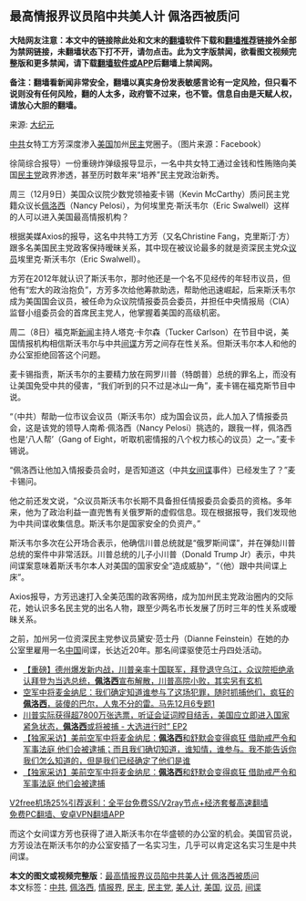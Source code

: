  <h2>最高情报界议员陷中共美人计 佩洛西被质问</h2> <p class="notice"><b>大陆网友注意：本文中的链接除此处和文末的<a href="https://github.com/bannedbook/fanqiang" >翻墙</a>软件下载和<a href="https://github.com/killgcd/justmysocks/blob/master/README.md">翻墙推荐</a>链接外全部为禁网链接，未翻墙状态下打不开，请勿点击。此为文字版禁闻，欲看图文视频完整版和更多禁闻，请下载<a href="https://github.com/bannedbook/fanqiang">翻墙软件或APP</a>后翻墙上禁闻网。</p><p>备注：翻墙看新闻非常安全，翻墙以真实身份发表敏感言论有一定风险，但只看不说则没有任何风险，翻的人太多，政府管不过来，也不管。信息自由是天赋人权，请放心大胆的翻墙。</b></p>  <div class="entry"> <p>来源:&nbsp;<span class='wp_keywordlink_affiliate'><a href="http://www.epochtimes.com/" title="大纪元" target="_blank">大纪元</a></span>                                                </p> <p><a href="https://www.bannedbook.org/bnews/tag/%e4%b8%ad%e5%85%b1/" class="st_tag internal_tag" rel="tag" title="标签 中共 下的日志">中共</a>女特工方芳深度渗入<a href="https://www.bannedbook.org/bnews/tag/%e7%be%8e%e5%9b%bd/" class="st_tag internal_tag" rel="tag" title="标签 美国 下的日志">美国</a>加州<a href="https://www.bannedbook.org/bnews/tag/%e6%b0%91%e4%b8%bb/" class="st_tag internal_tag" rel="tag" title="标签 民主 下的日志">民主</a>党圈子。（图片来源：Facebook）</p> <p>徐简综合报导）一份重磅炸弹级报导显示，一名中共女特工通过金钱和性贿赂向美国<a href="https://www.bannedbook.org/bnews/tag/%e6%b0%91%e4%b8%bb%e5%85%9a/" class="st_tag internal_tag" rel="tag" title="标签 民主党 下的日志">民主党</a>政界渗透，甚至历时数年来“培养”民主党政治新秀。</p>  <p>周三（12月9日）美国众议院少数党领袖麦卡锡（Kevin McCarthy）质问民主党籍众议长<a href="https://www.bannedbook.org/bnews/tag/%e4%bd%a9%e6%b4%9b%e8%a5%bf/" class="st_tag internal_tag" rel="tag" title="标签 佩洛西 下的日志">佩洛西</a>（Nancy Pelosi），为何埃里克·斯沃韦尔（Eric Swalwell）这样的人可以进入美国最高情报机构？</p> <p>根据美媒Axios的报导，这名中共特工方芳（又名Christine Fang，克里斯汀‧方）跟多名美国民主党政客保持暧昧关系，其中现在被议论最多的就是资深民主党众<a href="https://www.bannedbook.org/bnews/tag/%e8%ae%ae%e5%91%98/" class="st_tag internal_tag" rel="tag" title="标签 议员 下的日志">议员</a>埃里克·斯沃韦尔（Eric Swalwell）。</p> <p>方芳在2012年就认识了斯沃韦尔，那时他还是一个名不见经传的年轻市议员，但他有“宏大的政治抱负”，方芳多次给他筹款助选，帮助他迅速崛起，后来斯沃韦尔成为美国国会议员，被任命为众议院情报委员会委员，并担任中央情报局（CIA）监督小组委员会的首席民主党人，他掌握着美国的高级机密。</p>  <p>周二（8日）福克斯<span class='wp_keywordlink_affiliate'><a href="https://www.bannedbook.org/" title="新闻">新闻</a></span>主持人塔克·卡尔森（Tucker Carlson）在节目中说，美国情报机构相信斯沃韦尔与中共<a href="https://www.bannedbook.org/bnews/tag/%e9%97%b4%e8%b0%8d/" class="st_tag internal_tag" rel="tag" title="标签 间谍 下的日志">间谍</a>方芳之间存在性关系。但斯沃韦尔本人和他的办公室拒绝回答这个问题。</p> <p>麦卡锡指责，斯沃韦尔的主要精力放在网罗川普（特朗普）总统的罪名上，而没有让美国免受中共的侵害，“我们听到的只不过是冰山一角”，麦卡锡在福克斯节目中说。</p> <p>“（中共）帮助一位市议会议员（斯沃韦尔）成为国会议员，此人加入了情报委员会，这是该党的领导人南希·佩洛西（Nancy Pelosi）挑选的，跟我一样，佩洛西也是‘八人帮’（Gang of Eight，听取机密情报的八个权力核心的议员）之一。”麦卡锡说。</p>  <p>“佩洛西让他加入情报委员会时，是否知道这（中共<span class='wp_keywordlink'><a href="https://www.bannedbook.org/forum2/topic3076.html" title="《传奇女谍-邓文迪传》" target="_blank">女间谍</a></span>事件）已经发生了？”麦卡锡问。</p> <p>他之前还发文说，“众议员斯沃韦尔长期不具备担任情报委员会委员的资格。多年来，他为了政治利益一直兜售有关俄罗斯的虚假信息。现在根据报导，我们发现他为中共间谍收集信息。斯沃韦尔是国家安全的负资产。”</p> <p>斯沃韦尔多次在公开场合表示，他确信川普总统就是“俄罗斯间谍”，并在弹劾川普总统的案件中非常活跃。川普总统的儿子小川普（Donald Trump Jr）表示，中共间谍案意味着斯沃韦尔本人对美国的国家安全“造成威胁”，“（他）跟中共间谍上床”。</p>  <p>Axios报导，方芳迅速打入全美范围的政客网络，成为加州民主党政治圈内的交际花，她认识多名民主党的出名人物，跟至少两名市长发展了历时三年的性关系或暧昧关系。</p> <p>之前，加州另一位资深民主党参议员黛安·范士丹（Dianne Feinstein）在她的办公室里雇用一名<span class='wp_keywordlink_affiliate'><a href="https://www.bannedbook.org/" title="中国" target="_blank">中国</a></span>间谍，长达近20年。那名间谍驱使范士丹四处活动。</p> <ul class='op-related-articles' title='相关阅读'> <li><a href='https://www.bannedbook.org/bnews/bannedvideo/20201210/1444977.html' target='_blank'>【重磅】德州爆发新内战，川普亲率十国联军，拜登退守乌江，众议院拒绝承认拜登为当选总统，<b>佩洛西</b>宣布解散，川普高院小败，其实另有玄机</a></li> <li><a href='https://www.bannedbook.org/bnews/bannedvideo/20201206/1442986.html' target='_blank'>空军中将麦金纳尼：我们确定知道谁参与了这场犯罪，随时抓捕他们，疯狂的<b>佩洛西</b>，装傻的巴尔，人鬼不分的雷。马先12月6专题1</a></li> <li><a href='https://www.bannedbook.org/bnews/bannedvideo/20201206/1442854.html' target='_blank'>川普实际获得超7800万张选票，听证会证词瞠目结舌，美国应立即进入国家紧急状态，<b>佩洛西</b>或将被捕 - 大选进行时” EP2</a></li> <li><a href='https://www.bannedbook.org/bnews/bannedvideo/20201205/1442350.html' target='_blank'>【独家采访】美前空军中将麦金纳尼：<b>佩洛西</b>和舒默会变得疯狂 借助戒严令和军事法庭 他们会被逮捕；而且我们确切知道，谁知情，谁参与。我不能告诉你我们怎么知道的，但是我们已经确定了他们是谁</a></li> <li><a href='https://www.bannedbook.org/bnews/bannedvideo/20201205/1442328.html' target='_blank'>【独家采访】美前空军中将麦金纳尼：<b>佩洛西</b>和舒默会变得疯狂 借助戒严令和军事法庭 他们会被逮捕</a></li> </ul> <p class="texttj"> <a href="https://github.com/bannedbook/fanqiang/wiki/V2ray%E6%9C%BA%E5%9C%BA" target="_blank">V2free机场25%引荐返利：全平台免费SS/V2ray节点+经济套餐高速翻墙</a><br/> <a href="https://github.com/bannedbook/fanqiang/wiki/%E7%A6%81%E9%97%BB%E7%BD%91%E5%AE%89%E5%8D%93%E7%BF%BB%E5%A2%99%E6%96%B0%E9%97%BBAPP" target="_blank">免费PC翻墙、安卓VPN翻墙APP</a></p><p>而这个女间谍方芳也获得了进入斯沃韦尔在华盛顿的办公室的机会。美国官员说，方芳设法在斯沃韦尔的办公室安插了一名实习生，几乎可以肯定这名实习生是中共间谍。</p><a name='sharetosocial'></a>       <div><b>本文的图文或视频完整版</b>：<a href='https://www.bannedbook.org/bnews/cbnews/20201210/1445013.html'>最高情报界议员陷中共美人计 佩洛西被质问</a></div>  </div><!--END ENTRY--> <div class="postfooter"> <div>本文标签：<a href="https://www.bannedbook.org/bnews/tag/%e4%b8%ad%e5%85%b1/" rel="tag">中共</a>, <a href="https://www.bannedbook.org/bnews/tag/%e4%bd%a9%e6%b4%9b%e8%a5%bf/" rel="tag">佩洛西</a>, <a href="https://www.bannedbook.org/bnews/tag/%E6%83%85%E6%8A%A5%E7%95%8C/" rel="tag">情报界</a>, <a href="https://www.bannedbook.org/bnews/tag/%e6%b0%91%e4%b8%bb/" rel="tag">民主</a>, <a href="https://www.bannedbook.org/bnews/tag/%e6%b0%91%e4%b8%bb%e5%85%9a/" rel="tag">民主党</a>, <a href="https://www.bannedbook.org/bnews/tag/%e7%be%8e%e4%ba%ba%e8%ae%a1/" rel="tag">美人计</a>, <a href="https://www.bannedbook.org/bnews/tag/%e7%be%8e%e5%9b%bd/" rel="tag">美国</a>, <a href="https://www.bannedbook.org/bnews/tag/%e8%ae%ae%e5%91%98/" rel="tag">议员</a>, <a href="https://www.bannedbook.org/bnews/tag/%e9%97%b4%e8%b0%8d/" rel="tag">间谍</a></div>  </div><!--END POSTFOOTER--> 